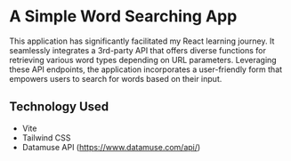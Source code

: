 # A Simple Word Searching App

This application has significantly facilitated my React learning journey. It seamlessly integrates a 3rd-party API that offers diverse functions for retrieving various word types depending on URL parameters. Leveraging these API endpoints, the application incorporates a user-friendly form that empowers users to search for words based on their input.

## Technology Used
- Vite
- Tailwind CSS 
- Datamuse API (https://www.datamuse.com/api/)


